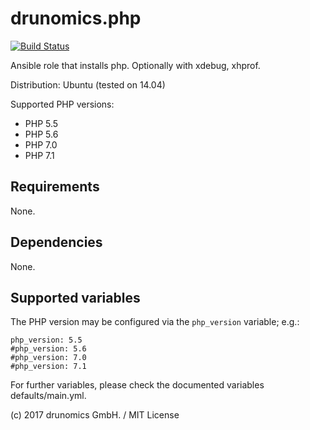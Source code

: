 # drunomics.php
[![Build Status](https://travis-ci.org/drunomics/ansible-role-php.svg?branch=master)](https://travis-ci.org/drunomics/ansible-role-php)

Ansible role that installs php. Optionally with xdebug, xhprof.

Distribution: Ubuntu (tested on 14.04)

Supported PHP versions:

- PHP 5.5
- PHP 5.6
- PHP 7.0
- PHP 7.1

## Requirements
None.

## Dependencies
None.

## Supported variables
The PHP version may be configured via the `php_version` variable; e.g.:

```
php_version: 5.5
#php_version: 5.6
#php_version: 7.0
#php_version: 7.1
```

For further variables, please check the documented variables defaults/main.yml.


(c) 2017 drunomics GmbH. /  MIT License
